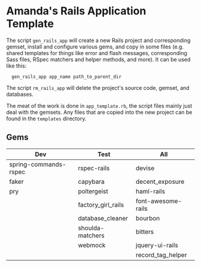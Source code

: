 # Amanda's Rails Application Template
The script `gen_rails_app` will create a new Rails project and corresponding gemset, install and configure various gems, and copy in some files (e.g. shared templates for things like error and flash messages, corresponding Sass files, RSpec matchers and helper methods, and more). It can be used like this:

```shell
  gen_rails_app app_name path_to_parent_dir
```

The script `rm_rails_app` will delete the project's source code, gemset, and databases.

The meat of the work is done in `app_template.rb`, the script files mainly just deal with the gemsets. Any files that are copied into the new project can be found in the `templates` directory.

## Gems

| Dev | Test | All |
| --- | ---- | --- |
| spring-commands-rspec | rspec-rails | devise |
| faker | capybara | decent_exposure |
| pry | poltergeist | haml-rails |
|  | factory_girl_rails | font-awesome-rails |
|  | database_cleaner | bourbon |
|  | shoulda-matchers | bitters |
|  | webmock | jquery-ui-rails |
|  |  | record_tag_helper |
